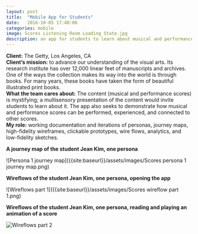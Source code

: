 ```yaml
---
layout: post
title:  "Mobile App for Students"
date:   2016-10-05 17:40:06
categories: mobile
image: Scores Listening Room Loading State.jpg
description: an app for students to learn about musical and performance scores.
---
```

**Client:** The Getty, Los Angeles, CA <br>
**Client’s mission:** to advance our understanding of the visual arts. Its research institute has over 12,000 linear feet of
manuscripts and archives. One of the ways the collection makes its way into the world is through books. For many years, these books have taken the form of beautiful illustrated print books. <br>
**What the team cares about:** The content (musical and performance scores) is mystifying; a multisensory presentation of the content would invite students to learn about it. The app also seeks to demonstrate how musical and performance scores can be performed, experienced, and connected to other scores. <br>
**My role:** working documentation and iterations of personas, journey maps, high-fidelity wireframes, clickable prototypes, wire flows, analytics, and low-fidelity sketches. <br>

**A journey map of the student Jean Kim, one persona**

![Persona 1 journey map]({{site:baseurl}}/assets/images/Scores persona 1 journey map.png)

**Wireflows of the student Jean Kim, one persona, opening the app**

![Wireflows part 1]({{site:baseurl}}/assets/images/Scores wireflow part 1.png)

**Wireflows of the student Jean Kim, one persona, reading and playing an animation of a score**

![Wireflows part 2]({{site:baseurl}}/assets/images/Scores_wireflow_part_2.png)
